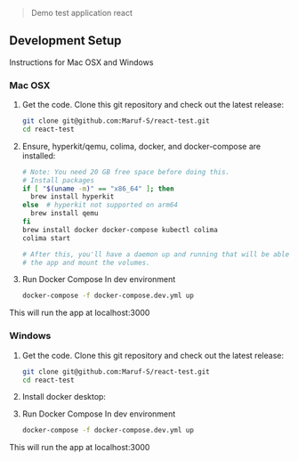 > Demo test application react

## Development Setup

Instructions for Mac OSX and Windows

### Mac OSX

1. Get the code. Clone this git repository and check out the latest release:
    ```bash
    git clone git@github.com:Maruf-S/react-test.git
    cd react-test
    ```
2. Ensure, hyperkit/qemu, colima, docker, and docker-compose are installed:

    ```bash
    # Note: You need 20 GB free space before doing this.
    # Install packages
    if [ "$(uname -m)" == "x86_64" ]; then
      brew install hyperkit
    else  # hyperkit not supported on arm64
      brew install qemu
    fi
    brew install docker docker-compose kubectl colima
    colima start

    # After this, you'll have a daemon up and running that will be able to run
    # the app and mount the volumes.
    ```
3. Run Docker Compose In dev environment
    ```bash
    docker-compose -f docker-compose.dev.yml up
    ```

This will run the app at localhost:3000

### Windows

1. Get the code. Clone this git repository and check out the latest release:
    ```bash
    git clone git@github.com:Maruf-S/react-test.git
    cd react-test
    ```
2. Install docker desktop:

3. Run Docker Compose In dev environment
    ```bash
    docker-compose -f docker-compose.dev.yml up
    ```

This will run the app at localhost:3000
